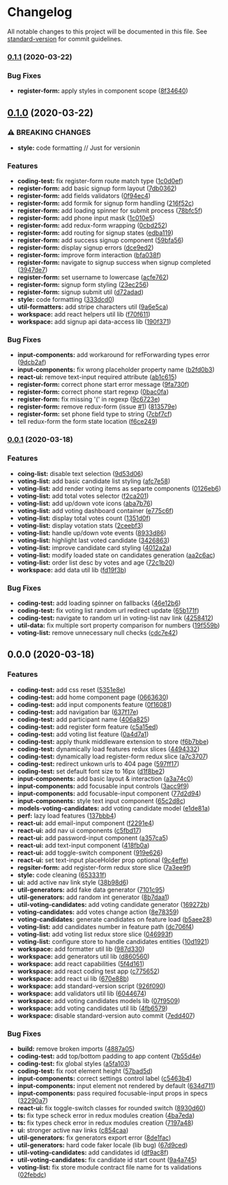 # Changelog

All notable changes to this project will be documented in this file. See [standard-version](https://github.com/conventional-changelog/standard-version) for commit guidelines.

### [0.1.1](https://github.com/sebastiandg7/tf-react-coding-test/compare/v0.1.0...v0.1.1) (2020-03-22)


### Bug Fixes

* **register-form:** apply styles in component scope ([8f34640](https://github.com/sebastiandg7/tf-react-coding-test/commit/8f34640c9749b5823460ca59c9c5bbe349c7a8ac))

## [0.1.0](https://github.com/sebastiandg7/tf-react-coding-test/compare/v0.0.1...v0.1.0) (2020-03-22)


### ⚠ BREAKING CHANGES

* **style:** code formatting // Just for versionin

### Features

* **coding-test:** fix register-form route match type ([1c0d0ef](https://github.com/sebastiandg7/tf-react-coding-test/commit/1c0d0ef519b99451073a3aea0b62742866652259))
* **register-form:** add basic signup form layout ([7db0362](https://github.com/sebastiandg7/tf-react-coding-test/commit/7db03622a2b67852e88bac0ddca5a7f755c26f45))
* **register-form:** add fields validators ([0f94ec4](https://github.com/sebastiandg7/tf-react-coding-test/commit/0f94ec4ef34a8aa1c09f199119674e0945490b46))
* **register-form:** add formik for signup form handling ([216f52c](https://github.com/sebastiandg7/tf-react-coding-test/commit/216f52c45c09d8228dac43180583e5f5baa56618))
* **register-form:** add loading spinner for submit process ([78bfc5f](https://github.com/sebastiandg7/tf-react-coding-test/commit/78bfc5f4aa4015efdf53040c4b6467fd08727925))
* **register-form:** add phone input mask ([1c010e5](https://github.com/sebastiandg7/tf-react-coding-test/commit/1c010e52dda42a3edf40e141c563137483f296ab))
* **register-form:** add redux-form wrapping ([0cbd252](https://github.com/sebastiandg7/tf-react-coding-test/commit/0cbd252a0b8ae50f5980b9eb068b7b17db8fe970))
* **register-form:** add routing for signup states ([edba119](https://github.com/sebastiandg7/tf-react-coding-test/commit/edba119bf05ed5e8947fed9489024fa437bd3513))
* **register-form:** add success signup component ([59bfa56](https://github.com/sebastiandg7/tf-react-coding-test/commit/59bfa56895e3501eac58c1a2dc6019cb16cd7b0a))
* **register-form:** display signup errors ([dce9ed2](https://github.com/sebastiandg7/tf-react-coding-test/commit/dce9ed2f11d53a4c97131ea13cc96fe706044e8c))
* **register-form:** improve form interaction ([bfa038f](https://github.com/sebastiandg7/tf-react-coding-test/commit/bfa038f0cbf9f6663a16e945964a6516b26d5535))
* **register-form:** navigate to signup success when signup completed ([3947de7](https://github.com/sebastiandg7/tf-react-coding-test/commit/3947de773abaa53c72ed7b8c25fcb9a9601fced6))
* **register-form:** set username to lowercase ([acfe762](https://github.com/sebastiandg7/tf-react-coding-test/commit/acfe7622d519821e8dfe5c0c4ba0ac409287443c))
* **register-form:** signup form styling ([23ec256](https://github.com/sebastiandg7/tf-react-coding-test/commit/23ec256cbc7d263c88e1dfeb6199e3c49ff81943))
* **register-form:** signup submit util ([d72adad](https://github.com/sebastiandg7/tf-react-coding-test/commit/d72adadfff743c477830d6ee80e685ff4ebd995d))
* **style:** code formatting ([333dcd0](https://github.com/sebastiandg7/tf-react-coding-test/commit/333dcd0afcbb778022a9ff6a95e4ccfa81321881))
* **util-formatters:** add stripe characters util ([9a6e5ca](https://github.com/sebastiandg7/tf-react-coding-test/commit/9a6e5cac6957cfd9551b3fa7987e003d6f458367))
* **workspace:** add react helpers util lib ([f70f611](https://github.com/sebastiandg7/tf-react-coding-test/commit/f70f611543e8741d0733fefea98cc45cb0305ff7))
* **workspace:** add signup api data-access lib ([190f371](https://github.com/sebastiandg7/tf-react-coding-test/commit/190f371bcbf45156db0b8be8f21eb3af2b1c466d))


### Bug Fixes

* **input-components:** add workaround for refForwarding types error ([9dcb2af](https://github.com/sebastiandg7/tf-react-coding-test/commit/9dcb2af92750a19080232bbe35490b8c7e5e7421))
* **input-components:** fix wrong placeholder property name ([b2fd0b3](https://github.com/sebastiandg7/tf-react-coding-test/commit/b2fd0b3923f3e3f745b44df9d4b846c96f6a75de))
* **react-ui:** remove text-input required attribute ([ab1c615](https://github.com/sebastiandg7/tf-react-coding-test/commit/ab1c615468fc1f1b45a2a0d0ea1e2bbf50e2f222))
* **register-form:** correct phone start error message ([9fa730f](https://github.com/sebastiandg7/tf-react-coding-test/commit/9fa730f31abbe37b3a0ad1bf4d629f77277a0e0c))
* **register-form:** correct phone start regexp ([0bac0fa](https://github.com/sebastiandg7/tf-react-coding-test/commit/0bac0faef1b2ce3d80c9f479fc36d9b43f881504))
* **register-form:** fix missing '(' in regexp ([9c6723e](https://github.com/sebastiandg7/tf-react-coding-test/commit/9c6723e9278633990a4212177e03a99cf84ebd04))
* **register-form:** remove redux-form (issue [#1](https://github.com/sebastiandg7/tf-react-coding-test/issues/1)) ([813579e](https://github.com/sebastiandg7/tf-react-coding-test/commit/813579e3417225d0c71e2e75b92b21e85b0c602e))
* **register-form:** set phone field type to string ([7cbf7cf](https://github.com/sebastiandg7/tf-react-coding-test/commit/7cbf7cfea7147a98e0de07f0de2c5cc4afdb4f4f))
* tell redux-form the form state location ([f6ce249](https://github.com/sebastiandg7/tf-react-coding-test/commit/f6ce249e1dced98000d696df4d2e979c00b03459))

### [0.0.1](https://github.com/sebastiandg7/tf-react-coding-test/compare/v0.0.0...v0.0.1) (2020-03-18)


### Features

* **coing-list:** disable text selection ([9d53d06](https://github.com/sebastiandg7/tf-react-coding-test/commit/9d53d0668bbd099848aa5f49cc8af925934a4f82))
* **voting-list:** add basic candidate list styling ([afc7e58](https://github.com/sebastiandg7/tf-react-coding-test/commit/afc7e58716204ec56b1e94d48d1f5b48c13281de))
* **voting-list:** add render voting items as separte components ([0126eb6](https://github.com/sebastiandg7/tf-react-coding-test/commit/0126eb69caa1285651b8de2dff727ee5679be6d7))
* **voting-list:** add total votes selector ([f2ca201](https://github.com/sebastiandg7/tf-react-coding-test/commit/f2ca201ccb25ecdba95c0e48008bf3dc15a8aabd))
* **voting-list:** add up/down vote icons ([aba7b76](https://github.com/sebastiandg7/tf-react-coding-test/commit/aba7b76feac1cb6a405cf3062129d306fe42fe1c))
* **voting-list:** add voting dashboard container ([e775c6f](https://github.com/sebastiandg7/tf-react-coding-test/commit/e775c6f5661503741143eb26a7f4bccb83406344))
* **voting-list:** display total votes count ([1351d0f](https://github.com/sebastiandg7/tf-react-coding-test/commit/1351d0f545228d64b2d3101a3e1016355477571a))
* **voting-list:** display votation stats ([2ceebf3](https://github.com/sebastiandg7/tf-react-coding-test/commit/2ceebf38063101c513eed43044de07b6a74be492))
* **voting-list:** handle up/down vote events ([8933d86](https://github.com/sebastiandg7/tf-react-coding-test/commit/8933d86c8384d0a8d9c47d22b579de14897ebeca))
* **voting-list:** highlight last voted candidate ([3426863](https://github.com/sebastiandg7/tf-react-coding-test/commit/3426863626070027f2f16676e158517564ac3d34))
* **voting-list:** improve candidate card styling ([4012a2a](https://github.com/sebastiandg7/tf-react-coding-test/commit/4012a2a71afdb36865be5ce088f091d11c480a8f))
* **voting-list:** modify loaded state on candidates generation ([aa2c6ac](https://github.com/sebastiandg7/tf-react-coding-test/commit/aa2c6ac7bb93b4a505cbc29179ae34499143aa12))
* **voting-list:** order list desc by votes and age ([72c1b20](https://github.com/sebastiandg7/tf-react-coding-test/commit/72c1b20e360533c4f3fbbd0cc37e73e66992636a))
* **workspace:** add data util lib ([fd19f3b](https://github.com/sebastiandg7/tf-react-coding-test/commit/fd19f3b314a15bc68817d16a875ead0030eef708))


### Bug Fixes

* **coding-test:** add loading spinner on fallbacks ([46e12b6](https://github.com/sebastiandg7/tf-react-coding-test/commit/46e12b6f7c6b1645705e9e1c29afc637e67e18e1))
* **coding-test:** fix voting list random url redirect update ([65b171f](https://github.com/sebastiandg7/tf-react-coding-test/commit/65b171fae373d9c0beceaafce26d6ae4740e8ffa))
* **coding-test:** navigate to random url in voting-list nav link ([4258412](https://github.com/sebastiandg7/tf-react-coding-test/commit/4258412d2d3d265d42c5a059531ddca6c35893c2))
* **util-data:** fix multiple sort property comparison for numbers ([19f559b](https://github.com/sebastiandg7/tf-react-coding-test/commit/19f559b02d4c30e4eb2af241d7596a950fd13477))
* **voting-list:** remove unnecessary null checks ([cdc7e42](https://github.com/sebastiandg7/tf-react-coding-test/commit/cdc7e42082911f6bac32452d40a3925ebc885104))

## 0.0.0 (2020-03-18)


### Features

* **coding-test:** add css reset ([5351e8e](https://github.com/sebastiandg7/tf-react-coding-test/commit/5351e8ead9c006e09a22ddfa72970b48b1af4905))
* **coding-test:** add home component page ([0663630](https://github.com/sebastiandg7/tf-react-coding-test/commit/0663630503d4409611694c7ff0a0af915b792105))
* **coding-test:** add input components feature ([0f16081](https://github.com/sebastiandg7/tf-react-coding-test/commit/0f16081f3169ab45faaa34f07af318e87a066b64))
* **coding-test:** add navigation bar ([637f17e](https://github.com/sebastiandg7/tf-react-coding-test/commit/637f17e4fdf6b00cde78c75c0cac5e0ff73d64ad))
* **coding-test:** add participant name ([406a825](https://github.com/sebastiandg7/tf-react-coding-test/commit/406a825de26ba754f4b0a96030f2c33f85b98e63))
* **coding-test:** add register form feature ([c5a15ed](https://github.com/sebastiandg7/tf-react-coding-test/commit/c5a15edfda4ac0967a4e322c982377439b05a6db))
* **coding-test:** add voting list feature ([0a4d7a1](https://github.com/sebastiandg7/tf-react-coding-test/commit/0a4d7a1045d978c89ad452563651bd4cee2d0128))
* **coding-test:** apply thunk middleware extension to store ([f6b7bbe](https://github.com/sebastiandg7/tf-react-coding-test/commit/f6b7bbe35be48c6cb3fcce1e3fa376a866c6218e))
* **coding-test:** dynamically load features redux slices ([4494332](https://github.com/sebastiandg7/tf-react-coding-test/commit/44943325a341cf12ca291206af7cf4ffc93b50e0))
* **coding-test:** dynamically load register-form redux slice ([a7c3707](https://github.com/sebastiandg7/tf-react-coding-test/commit/a7c370761e85b232d9b29a1aafc8de25518daa76))
* **coding-test:** redirect unkown urls to 404 page ([597ff17](https://github.com/sebastiandg7/tf-react-coding-test/commit/597ff1780de52cae67b9f620a113c6f2a7d92936))
* **coding-test:** set default font size to 16px ([d1f8be2](https://github.com/sebastiandg7/tf-react-coding-test/commit/d1f8be28632111d8b24101f28427b9f10d8b2fa1))
* **input-components:** add basic layout & interaction ([a3a74c0](https://github.com/sebastiandg7/tf-react-coding-test/commit/a3a74c0594db6ee9b5227595930f6b1fcdd088a7))
* **input-components:** add focusable input controls ([3acc9f9](https://github.com/sebastiandg7/tf-react-coding-test/commit/3acc9f9633e9608944d3508ba1fc33e7ef69385a))
* **input-components:** add focusable-input component ([77d2d94](https://github.com/sebastiandg7/tf-react-coding-test/commit/77d2d942bf7874ec5473a6963d9d861cae729428))
* **input-components:** style text input component ([65c2d8c](https://github.com/sebastiandg7/tf-react-coding-test/commit/65c2d8c4819436c12a93001355216b7336e5ec28))
* **models-voting-candidates:** add voting candidate model ([e1de81a](https://github.com/sebastiandg7/tf-react-coding-test/commit/e1de81a34faca0020be4738a48f90c2c987ec481))
* **perf:** lazy load features ([137bbb4](https://github.com/sebastiandg7/tf-react-coding-test/commit/137bbb4397eb0e0664fcebb0bd0a0070a575a3ff))
* **react-ui:** add email-input component ([f2291e4](https://github.com/sebastiandg7/tf-react-coding-test/commit/f2291e4d95063adca5f4ee5873f57598d2b0efc0))
* **react-ui:** add nav ui components ([c5fbd17](https://github.com/sebastiandg7/tf-react-coding-test/commit/c5fbd174b8e51dfcede12657a7213024f0d94055))
* **react-ui:** add password-input component ([a357ca5](https://github.com/sebastiandg7/tf-react-coding-test/commit/a357ca5fd8655e3ce517112190f96269b50bcb1e))
* **react-ui:** add text-input component ([418fb0a](https://github.com/sebastiandg7/tf-react-coding-test/commit/418fb0a5f2eb6baf0e173a0578be82fa2fad32f3))
* **react-ui:** add toggle-switch component ([919e626](https://github.com/sebastiandg7/tf-react-coding-test/commit/919e626bb5fa705fc0ac96a227f3b303b5fce347))
* **react-ui:** set text-input placeHolder prop optional ([9c4effe](https://github.com/sebastiandg7/tf-react-coding-test/commit/9c4effe722e84071c24be61f2b00f4f468fec629))
* **regsiter-form:** add register-form redux store slice ([7a3ee9f](https://github.com/sebastiandg7/tf-react-coding-test/commit/7a3ee9f91838d042e975380550a8a77ed0cdf502))
* **style:** code cleaning ([653331f](https://github.com/sebastiandg7/tf-react-coding-test/commit/653331f09c5665eb6d7d48d4d37004d8ffb37539))
* **ui:** add active nav link style ([38b98d6](https://github.com/sebastiandg7/tf-react-coding-test/commit/38b98d62aa0c1baf7f56167aad893f4536dc5451))
* **util-generators:** add fake data generator ([7101c95](https://github.com/sebastiandg7/tf-react-coding-test/commit/7101c959994bafb6af34f621d6c1e250c2db511f))
* **util-generators:** add random int generator ([8b7daa1](https://github.com/sebastiandg7/tf-react-coding-test/commit/8b7daa164a94b0c627daa82ffec483b040533eef))
* **util-voting-candidates:** add voting candidate generator ([169272b](https://github.com/sebastiandg7/tf-react-coding-test/commit/169272bec2cc45ecb5689c583a52923af4c924e1))
* **voting-candidates:** add votes change action ([8e78359](https://github.com/sebastiandg7/tf-react-coding-test/commit/8e78359e64e433fe1f7192aab67ba0a5a468771a))
* **voting-candidates:** generate candidates on feature load ([b5aee28](https://github.com/sebastiandg7/tf-react-coding-test/commit/b5aee28dded73213d538612fbbd1dbfe2e1c27a1))
* **voting-list:** add candidates number in feature path ([dc706f4](https://github.com/sebastiandg7/tf-react-coding-test/commit/dc706f4fe2548221b2eddc5dbae5abd3cdee0e23))
* **voting-list:** add voting list redux store slice ([046993f](https://github.com/sebastiandg7/tf-react-coding-test/commit/046993fc5a2d6e9de312e3ff76e8dc348fac65ea))
* **voting-list:** configure store to handle candidates entities ([10d1921](https://github.com/sebastiandg7/tf-react-coding-test/commit/10d19214318feef08b5ae93f2ea687b2d2de9442))
* **workspace:**  add formatter util lib ([987d330](https://github.com/sebastiandg7/tf-react-coding-test/commit/987d3305c703539e2a5862a59a1ef8b584f59e8e))
* **workspace:** add generators util lib ([d860560](https://github.com/sebastiandg7/tf-react-coding-test/commit/d860560e450823938412ff93c19f1f4033d7bc0a))
* **workspace:** add react capabilities ([5f4d161](https://github.com/sebastiandg7/tf-react-coding-test/commit/5f4d161d4be53c6deba5b0f242029b77b2df7949))
* **workspace:** add react coding test app ([c775652](https://github.com/sebastiandg7/tf-react-coding-test/commit/c7756529514cec08f148ee56b4513d99fa15370e))
* **workspace:** add react ui lib ([670e88b](https://github.com/sebastiandg7/tf-react-coding-test/commit/670e88b928e4fa29be27babff147d1153499d718))
* **workspace:** add standard-version script ([926f090](https://github.com/sebastiandg7/tf-react-coding-test/commit/926f090e726dafb32887148029ad8bd81bcd678e))
* **workspace:** add validators util lib ([6044674](https://github.com/sebastiandg7/tf-react-coding-test/commit/6044674b7f0eeedc6ee331746abc5f84ee401196))
* **workspace:** add voting candidates models lib ([07f9509](https://github.com/sebastiandg7/tf-react-coding-test/commit/07f950954fdd2d684a25f3fd80ddeeed94c98b67))
* **workspace:** add voting candidates util lib ([4fb6579](https://github.com/sebastiandg7/tf-react-coding-test/commit/4fb657983b7f71f7d926118e5e587c3c80b838fd))
* **workspace:** disable standard-version auto commit ([7edd407](https://github.com/sebastiandg7/tf-react-coding-test/commit/7edd407243d222b75a9807e7bcdcc78cafb080a9))


### Bug Fixes

* **build:** remove broken imports ([4887a05](https://github.com/sebastiandg7/tf-react-coding-test/commit/4887a0509a797c448c4b3ed0e8235a2a2d112461))
* **coding-test:** add top/bottom padding to app content ([7b55d4e](https://github.com/sebastiandg7/tf-react-coding-test/commit/7b55d4ec4c752dbf0ca92b8c32859961f2013eed))
* **coding-test:** fix global styles  ([a5fa103](https://github.com/sebastiandg7/tf-react-coding-test/commit/a5fa1038cc5e16c03723981c6ff6ca1670f43bf4))
* **coding-test:** fix root element height ([57bad5d](https://github.com/sebastiandg7/tf-react-coding-test/commit/57bad5dd6de71ae1aa85c4b5788f7cb613f3a8c5))
* **input-components:** correct settings control label ([c5463b4](https://github.com/sebastiandg7/tf-react-coding-test/commit/c5463b42dc1ba3e5c186479fe61afdf082d6b902))
* **input-components:** input element not rendered by default ([634d711](https://github.com/sebastiandg7/tf-react-coding-test/commit/634d71168c31756f9b9e2030610c47fb6828e44d))
* **input-components:** pass required focusable-input props in specs ([32290a7](https://github.com/sebastiandg7/tf-react-coding-test/commit/32290a7c6a0f03b3110c926b098c64d53c851078))
* **react-ui:** fix toggle-switch classes for rounded switch ([8930d60](https://github.com/sebastiandg7/tf-react-coding-test/commit/8930d6034032421c21bdf6b0f4e09f237716e3e9))
* **ts:** fix type scheck error in redux modules creation ([4ba7eda](https://github.com/sebastiandg7/tf-react-coding-test/commit/4ba7eda212eb115719beba03159d637685728b6b))
* **ts:** fix types check error in redux modules creation ([7197a48](https://github.com/sebastiandg7/tf-react-coding-test/commit/7197a48ce659669c8c0efed0d91682b87de0a69c))
* **ui:** stronger active nav links ([c854caa](https://github.com/sebastiandg7/tf-react-coding-test/commit/c854caa3094f8371ee8eabbe26a7f688da66a85e))
* **util-generators:** fix generators export error ([8de1fac](https://github.com/sebastiandg7/tf-react-coding-test/commit/8de1fac1d2b250aa464c009f3c74188a5f5887e1))
* **util-generators:** hard code faker locale (lib bug) ([67d9ced](https://github.com/sebastiandg7/tf-react-coding-test/commit/67d9ced1874d1e090d024ebedce9654a65dc981b))
* **util-voting-candidates:** add candidates id ([df9ac8f](https://github.com/sebastiandg7/tf-react-coding-test/commit/df9ac8f5dd15504c5454149361241f47afc92c6d))
* **util-voting-candidates:** fix candidate id start count ([9a4a745](https://github.com/sebastiandg7/tf-react-coding-test/commit/9a4a745ef39ac3e30ef732f0cdd2bd8b1640f389))
* **voting-list:** fix store module contract file name for ts validations ([02febdc](https://github.com/sebastiandg7/tf-react-coding-test/commit/02febdc7b46215dc8c1a0f2c447874d3dc5d4050))

